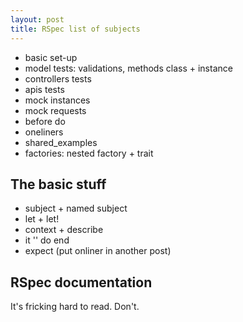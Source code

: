 ```yaml
---
layout: post
title: RSpec list of subjects
---
```


- basic set-up
- model tests: validations, methods class + instance
- controllers tests
- apis tests
- mock instances
- mock requests
- before do
- oneliners
- shared_examples
- factories: nested factory + trait




## The basic stuff

- subject + named subject
- let + let!
- context + describe
- it '' do end
- expect (put onliner in another post)

## RSpec documentation

It's fricking hard to read. Don't.
